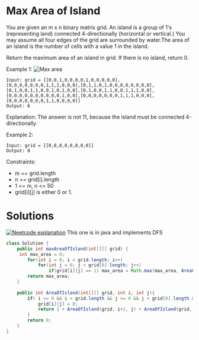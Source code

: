 # Max Area of Island

You are given an m x n binary matrix grid. An island is a group of 1's (representing land) connected 4-directionally (horizontal or vertical.) You may assume all four edges of the grid are surrounded by water.The area of an island is the number of cells with a value 1 in the island.

Return the maximum area of an island in grid. If there is no island, return 0.

Example 1:
![Max area ](https://assets.leetcode.com/uploads/2021/05/01/maxarea1-grid.jpg)


    Input: grid = [[0,0,1,0,0,0,0,1,0,0,0,0,0],[0,0,0,0,0,0,0,1,1,1,0,0,0],[0,1,1,0,1,0,0,0,0,0,0,0,0],[0,1,0,0,1,1,0,0,1,0,1,0,0],[0,1,0,0,1,1,0,0,1,1,1,0,0],[0,0,0,0,0,0,0,0,0,0,1,0,0],[0,0,0,0,0,0,0,1,1,1,0,0,0],[0,0,0,0,0,0,0,1,1,0,0,0,0]]
    Output: 6

Explanation: The answer is not 11, because the island must be connected 4-directionally.

Example 2:

    Input: grid = [[0,0,0,0,0,0,0,0]]
    Output: 0
 

Constraints:

- m == grid.length
- n == grid[i].length
- 1 <= m, n <= 50
- grid[i][j] is either 0 or 1.

# Solutions

[![Neetcode explanation](https://i.ytimg.com/an_webp/iJGr1OtmH0c/mqdefault_6s.webp?du=3000&sqp=CPm0w5YG&rs=AOn4CLAM7cSA0KGKCqWYQcJ2vYv_GssEjw)](https://youtu.be/iJGr1OtmH0c)
This one is in java and implements DFS

```java
class Solution {
    public int maxAreaOfIsland(int[][] grid) {
     int max_area = 0;
        for(int i = 0; i < grid.length; i++)
            for(int j = 0; j < grid[0].length; j++)
                if(grid[i][j] == 1) max_area = Math.max(max_area, AreaOfIsland(grid, i, j));
        return max_area;
    }
    
    public int AreaOfIsland(int[][] grid, int i, int j){
        if( i >= 0 && i < grid.length && j >= 0 && j < grid[0].length && grid[i][j] == 1){
            grid[i][j] = 0;
            return 1 + AreaOfIsland(grid, i+1, j) + AreaOfIsland(grid, i-1, j) + AreaOfIsland(grid, i, j-1) + AreaOfIsland(grid, i, j+1);
        }
        return 0;
    }
}
```